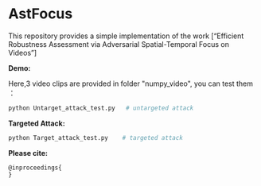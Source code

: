# AstFocus
This repository provides a simple implementation of the work [“Efficient Robustness Assessment via
Adversarial Spatial-Temporal Focus on Videos”]

**Demo:**

Here,3 video clips are provided in folder "numpy_video", you can test them ：

```python
python Untarget_attack_test.py   # untargeted attack
```


**Targeted Attack:**

```python
python Target_attack_test.py    # targeted attack
```

**Please cite:**

```
@inproceedings{
}
```



